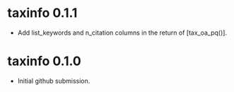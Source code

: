 # taxinfo 0.1.1

- Add list_keywords and n_citation columns in the return of [tax_oa_pq()].

# taxinfo 0.1.0

* Initial github submission.
